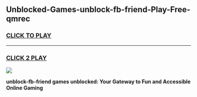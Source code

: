 
## Unblocked-Games-unblock-fb-friend-Play-Free-qmrec
<h3>
<a href="https://premium76.site?title=unblock-fb-friend&ref=10A">CLICK TO PLAY</a></h3>
<hr>

<h3>
<a href="https://premium76.site?title=unblock-fb-friend&ref=10A">CLICK 2 PLAY</a>
  
</h3>

<a href="https://premium76.site?title=unblock-fb-friend&ref=10A"><img src="https://clearcache.store/games.png"></a>


**unblock-fb-friend games unblocked: Your Gateway to Fun and Accessible Online Gaming**

